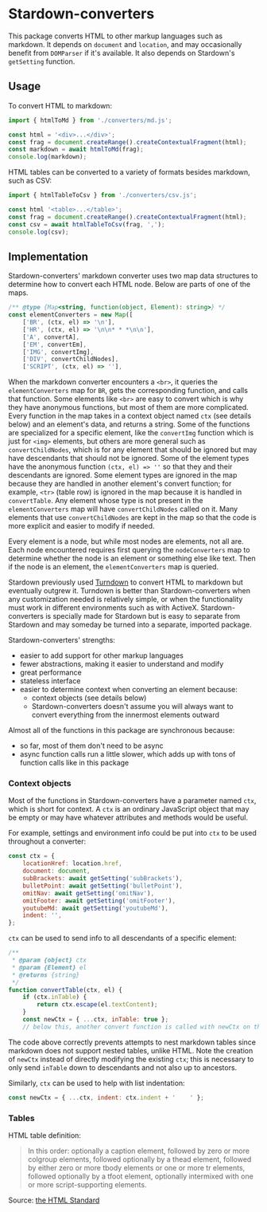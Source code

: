 # Stardown-converters

This package converts HTML to other markup languages such as markdown. It depends on `document` and `location`, and may occasionally benefit from `DOMParser` if it's available. It also depends on Stardown's `getSetting` function.

## Usage

To convert HTML to markdown:

```js
import { htmlToMd } from './converters/md.js';

const html = '<div>...</div>';
const frag = document.createRange().createContextualFragment(html);
const markdown = await htmlToMd(frag);
console.log(markdown);
```

HTML tables can be converted to a variety of formats besides markdown, such as CSV:

```js
import { htmlTableToCsv } from './converters/csv.js';

const html '<table>...</table>';
const frag = document.createRange().createContextualFragment(html);
const csv = await htmlTableToCsv(frag, ',');
console.log(csv);
```

## Implementation

Stardown-converters' markdown converter uses two map data structures to determine how to convert each HTML node. Below are parts of one of the maps.

```js
/** @type {Map<string, function(object, Element): string>} */
const elementConverters = new Map([
    ['BR', (ctx, el) => '\n'],
    ['HR', (ctx, el) => '\n\n* * *\n\n'],
    ['A', convertA],
    ['EM', convertEm],
    ['IMG', convertImg],
    ['DIV', convertChildNodes],
    ['SCRIPT', (ctx, el) => ''],
```

When the markdown converter encounters a `<br>`, it queries the `elementConverters` map for `BR`, gets the corresponding function, and calls that function. Some elements like `<br>` are easy to convert which is why they have anonymous functions, but most of them are more complicated. Every function in the map takes in a context object named `ctx` (see details below) and an element's data, and returns a string. Some of the functions are specialized for a specific element, like the `convertImg` function which is just for `<img>` elements, but others are more general such as `convertChildNodes`, which is for any element that should be ignored but may have descendants that should not be ignored. Some of the element types have the anonymous function `(ctx, el) => ''` so that they and their descendants are ignored. Some element types are ignored in the map because they are handled in another element's convert function; for example, `<tr>` (table row) is ignored in the map because it is handled in `convertTable`. Any element whose type is not present in the `elementConverters` map will have `convertChildNodes` called on it. Many elements that use `convertChildNodes` are kept in the map so that the code is more explicit and easier to modify if needed.

Every element is a node, but while most nodes are elements, not all are. Each node encountered requires first querying the `nodeConverters` map to determine whether the node is an element or something else like text. Then if the node is an element, the `elementConverters` map is queried.

Stardown previously used [Turndown](https://github.com/mixmark-io/turndown) to convert HTML to markdown but eventually outgrew it. Turndown is better than Stardown-converters when any customization needed is relatively simple, or when the functionality must work in different environments such as with ActiveX. Stardown-converters is specially made for Stardown but is easy to separate from Stardown and may someday be turned into a separate, imported package.

Stardown-converters' strengths:

- easier to add support for other markup languages
- fewer abstractions, making it easier to understand and modify
- great performance
- stateless interface
- easier to determine context when converting an element because:
  - context objects (see details below)
  - Stardown-converters doesn't assume you will always want to convert everything from the innermost elements outward

Almost all of the functions in this package are synchronous because:

- so far, most of them don't need to be async
- async function calls run a little slower, which adds up with tons of function calls like in this package

### Context objects

Most of the functions in Stardown-converters have a parameter named `ctx`, which is short for context. A `ctx` is an ordinary JavaScript object that may be empty or may have whatever attributes and methods would be useful.

For example, settings and environment info could be put into `ctx` to be used throughout a converter:

```js
const ctx = {
    locationHref: location.href,
    document: document,
    subBrackets: await getSetting('subBrackets'),
    bulletPoint: await getSetting('bulletPoint'),
    omitNav: await getSetting('omitNav'),
    omitFooter: await getSetting('omitFooter'),
    youtubeMd: await getSetting('youtubeMd'),
    indent: '',
};
```

`ctx` can be used to send info to all descendants of a specific element:

```js
/**
 * @param {object} ctx
 * @param {Element} el
 * @returns {string}
 */
function convertTable(ctx, el) {
    if (ctx.inTable) {
        return ctx.escape(el.textContent);
    }
    const newCtx = { ...ctx, inTable: true };
    // below this, another convert function is called with newCtx on the table's descendants
```

The code above correctly prevents attempts to nest markdown tables since markdown does not support nested tables, unlike HTML. Note the creation of `newCtx` instead of directly modifying the existing `ctx`; this is necessary to only send `inTable` down to descendants and not also up to ancestors.

Similarly, `ctx` can be used to help with list indentation:

```js
const newCtx = { ...ctx, indent: ctx.indent + '    ' };
```

### Tables

HTML table definition:

> In this order: optionally a caption element, followed by zero or more colgroup elements, followed optionally by a thead element, followed by either zero or more tbody elements or one or more tr elements, followed optionally by a tfoot element, optionally intermixed with one or more script-supporting elements.

Source: [the HTML Standard](https://html.spec.whatwg.org/multipage/tables.html)
